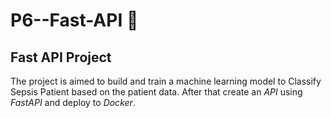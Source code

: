 # P6--Fast-API :rocket:
## Fast API Project 

The project is aimed to build and train a machine learning model to Classify Sepsis Patient based on the patient data. After that create an *API* using *FastAPI* and deploy to *Docker*. 


